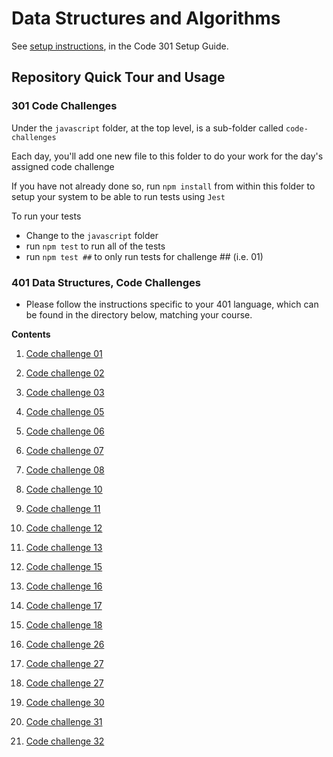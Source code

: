 # Data Structures and Algorithms

See [setup instructions](https://codefellows.github.io/setup-guide/code-301/3-code-challenges), in the Code 301 Setup Guide.

## Repository Quick Tour and Usage

### 301 Code Challenges

Under the `javascript` folder, at the top level, is a sub-folder called `code-challenges`

Each day, you'll add one new file to this folder to do your work for the day's assigned code challenge

If you have not already done so, run `npm install` from within this folder to setup your system to be able to run tests using `Jest`

To run your tests

- Change to the `javascript` folder
- run `npm test` to run all of the tests
- run `npm test ##` to only run tests for challenge ## (i.e. 01)

### 401 Data Structures, Code Challenges

- Please follow the instructions specific to your 401 language, which can be found in the directory below, matching your course.

**Contents**

1. [Code challenge 01](./401-code-challenges/cc_documentation/code-challenge01.md)

2. [Code challenge 02](./401-code-challenges/cc_documentation/code-challenge02.md)

3. [Code challenge 03](./401-code-challenges/cc_documentation/code-challenge03.md)

4. [Code challenge 05](./401-code-challenges/cc_documentation/code-challenge05.md)

5. [Code challenge 06](./401-code-challenges/cc_documentation/code-challenge06.md)

6. [Code challenge 07](./401-code-challenges/cc_documentation/code-challenge07.md)

7. [Code challenge 08](./401-code-challenges/cc_documentation/code-challenge08.md)

8. [Code challenge 10](./401-code-challenges/cc_documentation/code-challenge10.md)

9. [Code challenge 11](./401-code-challenges/cc_documentation/code-challenge11.md)

10. [Code challenge 12](./401-code-challenges/cc_documentation/code-challenge12.md)

11. [Code challenge 13](./401-code-challenges/cc_documentation/code-challenge13.md)

12. [Code challenge 15](./401-code-challenges/cc_documentation/code-challenge15.md)

13. [Code challenge 16](./401-code-challenges/cc_documentation/code-challenge16.md)

14. [Code challenge 17](./401-code-challenges/cc_documentation/code-challenge17.md)

15. [Code challenge 18](./401-code-challenges/cc_documentation/code-challenge18.md)

16. [Code challenge 26](./401-code-challenges/cc_documentation/CC26-BLOG.md)

17. [Code challenge 27](./401-code-challenges/cc_documentation/CC27-BLOG.md)

18. [Code challenge 27](./401-code-challenges/cc_documentation/CC28-BLOG.md)

19. [Code challenge 30](./401-code-challenges/cc_documentation/code-challenge30.md)

20. [Code challenge 31](./401-code-challenges/cc_documentation/code-challenge31.md)

21. [Code challenge 32](./401-code-challenges/cc_documentation/code-challenge32.md)
